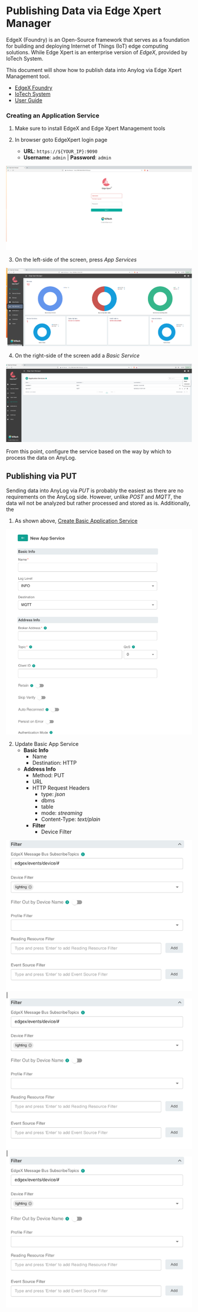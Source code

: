 # Publishing Data via Edge Xpert Manager

EdgeX (Foundry) is an Open-Source framework that serves as a foundation for building and deploying Internet of Things (IoT)
edge computing solutions. While Edge Xpert is an enterprise version of _EdgeX_, provided by IoTech System. 

This document will show how to publish data into Anylog via Edge Xpert Management tool.   

* [EdgeX Foundry](https://www.edgexfoundry.org/)
* [IoTech System](https://www.iotechsys.com/)
* [User Guide](https://docs.iotechsys.com/)


### Creating an Application Service
1. Make sure to install EdgeX and Edge Xpert Management tools

2. In browser goto EdgeXpert login page
   * **URL**: `https://${YOUR_IP}:9090` 
   * **Username**: `admin` | **Password**: `admin`

![Edge Xpert Login](../../imgs/edgex_login.png)

3. On the left-side of the screen, press _App Services_

![Edge Xpert Homepage](../../imgs/edgex_homepage.png)

4. On the right-side of the screen add a _Basic Service_ 

![EdgeX Add Service](../../imgs/edgex_appservice.png)

From this point, configure the service based on the way by which to process the data on AnyLog. 

## Publishing via PUT 

Sending data into AnyLog via _PUT_ is probably the easiest as there are no requirements on the AnyLog side. However,
unlike _POST_ and _MQTT_, the data wil not be analyzed but rather processed and stored as is. Additionally, the 

1. As shown above, [Create Basic Application Service](#creating-an-application-service)

![Default Application Service screen](../../imgs/edgex_appservice_default.png)

2. Update Basic App Service
   * **Basic Info** 
     * Name
     * Destination: HTTP
   * **Address Info**
     * Method: PUT 
     * URL
     * HTTP Request Headers
       * type: _json_
       * dbms
       * table
       * mode: _streaming_
       * Content-Type: _text/plain_ 
     * **Filter**
       * Device Filter
    
![Filter](../../imgs/edgex_appservice_filter.png) | ![Filter](../../imgs/edgex_appservice_filter.png) | ![Filter](../../imgs/edgex_appservice_filter.png)  
